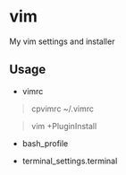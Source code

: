 # vim
My vim settings and installer

## Usage

- vimrc

> cpvimrc ~/.vimrc

> vim +PluginInstall

- bash_profile

- terminal_settings.terminal
